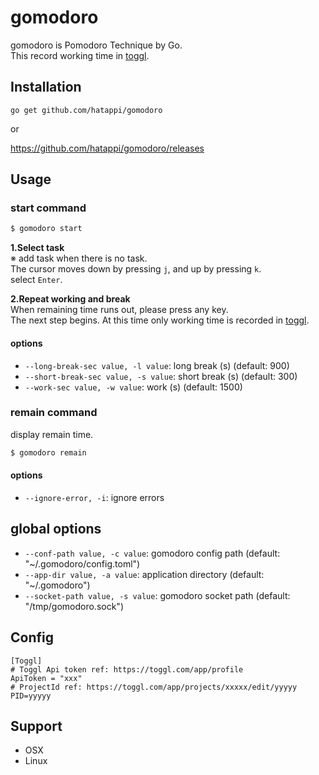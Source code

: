 # gomodoro
gomodoro is Pomodoro Technique by Go.  
This record working time in [toggl](https://toggl.com/).

## Installation

```
go get github.com/hatappi/gomodoro
```

or  

https://github.com/hatappi/gomodoro/releases

## Usage

### start command

```bash
$ gomodoro start
```

**1.Select task**  
※ add task when there is no task.  
The cursor moves down by pressing `j`, and up by pressing `k`.  
select `Enter`.

**2.Repeat working and break**  
When remaining time runs out, please press any key.  
The next step begins.
At this time only working time is recorded in [toggl](https://toggl.com/).

#### options
- `--long-break-sec value, -l value`:  long break (s) (default: 900)
- `--short-break-sec value, -s value`: short break (s) (default: 300)
- `--work-sec value, -w value`: work (s) (default: 1500)

### remain command

display remain time.

````bash
$ gomodoro remain
````


#### options
- `--ignore-error, -i`: ignore errors

## global options
- `--conf-path value, -c value`: gomodoro config path (default: "~/.gomodoro/config.toml")
- `--app-dir value, -a value`: application directory (default: "~/.gomodoro")
- `--socket-path value, -s value`: gomodoro socket path (default: "/tmp/gomodoro.sock")

## Config

```
[Toggl]
# Toggl Api token ref: https://toggl.com/app/profile
ApiToken = "xxx"
# ProjectId ref: https://toggl.com/app/projects/xxxxx/edit/yyyyy
PID=yyyyy
```

## Support
- OSX
- Linux


